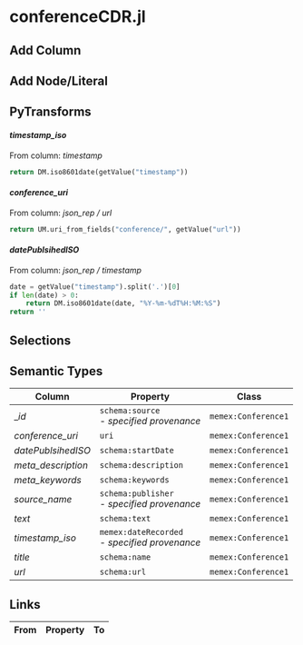 # conferenceCDR.jl

## Add Column

## Add Node/Literal

## PyTransforms
#### _timestamp_iso_
From column: _timestamp_
``` python
return DM.iso8601date(getValue("timestamp"))
```

#### _conference_uri_
From column: _json_rep / url_
``` python
return UM.uri_from_fields("conference/", getValue("url"))
```

#### _datePublsihedISO_
From column: _json_rep / timestamp_
``` python
date = getValue("timestamp").split('.')[0]
if len(date) > 0:
    return DM.iso8601date(date, "%Y-%m-%dT%H:%M:%S")
return ''
```


## Selections

## Semantic Types
| Column | Property | Class |
|  ----- | -------- | ----- |
| __id_ | `schema:source`<BR> - _specified provenance_ | `memex:Conference1`|
| _conference_uri_ | `uri` | `memex:Conference1`|
| _datePublsihedISO_ | `schema:startDate` | `memex:Conference1`|
| _meta_description_ | `schema:description` | `memex:Conference1`|
| _meta_keywords_ | `schema:keywords` | `memex:Conference1`|
| _source_name_ | `schema:publisher`<BR> - _specified provenance_ | `memex:Conference1`|
| _text_ | `schema:text` | `memex:Conference1`|
| _timestamp_iso_ | `memex:dateRecorded`<BR> - _specified provenance_ | `memex:Conference1`|
| _title_ | `schema:name` | `memex:Conference1`|
| _url_ | `schema:url` | `memex:Conference1`|


## Links
| From | Property | To |
|  --- | -------- | ---|
